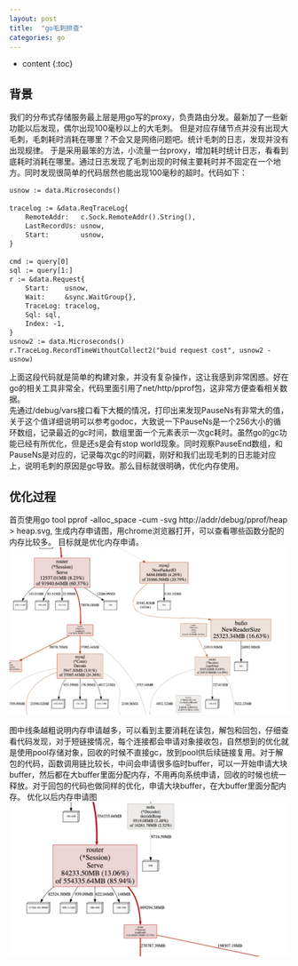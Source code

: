```yaml
---
layout: post
title:  "go毛刺排查"
categories: go
---
```


* content
{:toc}

## 背景
我们的分布式存储服务最上层是用go写的proxy，负责路由分发。最新加了一些新功能以后发现，偶尔出现100毫秒以上的大毛刺。
但是对应存储节点并没有出现大毛刺，毛刺耗时消耗在哪里？不会又是网络问题吧。统计毛刺的日志，发现并没有出现规律。
于是采用最笨的方法，小流量一台proxy，增加耗时统计日志，看看到底耗时消耗在哪里。通过日志发现了毛刺出现的时候主要耗时并不固定在一个地方。同时发现很简单的代码居然也能出现100毫秒的超时。代码如下：
```
usnow := data.Microseconds()

tracelog := &data.ReqTraceLog{
	RemoteAddr:   c.Sock.RemoteAddr().String(),
	LastRecordUs: usnow,
	Start:        usnow,
}

cmd := query[0]
sql := query[1:]
r := &data.Request{
	Start:    usnow,
	Wait:     &sync.WaitGroup{},
	TraceLog: tracelog,
	Sql: sql,
	Index: -1,
}
usnow2 := data.Microseconds()
r.TraceLog.RecordTimeWithoutCollect2("buid request cost", usnow2 - usnow)
```
上面这段代码就是简单的构建对象，并没有复杂操作，这让我感到非常困惑。好在go的相关工具非常全，代码里面引用了net/http/pprof包，这非常方便查看相关数据。</br>
先通过/debug/vars接口看下大概的情况，打印出来发现PauseNs有非常大的值，关于这个值详细说明可以参考godoc，大致说一下PauseNs是一个256大小的循环数组，记录最近的gc时间，数组里面一个元素表示一次gc耗时。虽然go的gc功能已经有所优化，但是还s是会有stop world现象。同时观察PauseEnd数组，和PauseNs是对应的，记录每次gc的时间戳，刚好和我们出现毛刺的日志能对应上，说明毛刺的原因是gc导致。那么目标就很明确，优化内存使用。

## 优化过程
首页使用go tool pprof -alloc_space -cum -svg http://addr/debug/pprof/heap > heap.svg, 生成内存申请图，用chrome浏览器打开，可以查看哪些函数分配的内存比较多。 目标就是优化内存申请。
![heap1](/images/go_heap1.png)


图中线条越粗说明内存申请越多，可以看到主要消耗在读包，解包和回包，仔细查看代码发现，对于短链接情况，每个连接都会申请对象接收包，自然想到的优化就是使用pool存储对象，回收的时候不直接gc，放到pool供后续链接复用。对于解包的代码，函数调用链比较长，中间会申请很多临时buffer，可以一开始申请大块buffer，然后都在大buffer里面分配内存，不用再向系统申请，回收的时候也统一释放。对于回包的代码也做同样的优化，申请大块buffer，在大buffer里面分配内存。
优化以后内存申请图
![heap2](/images/go_heap2.png)
